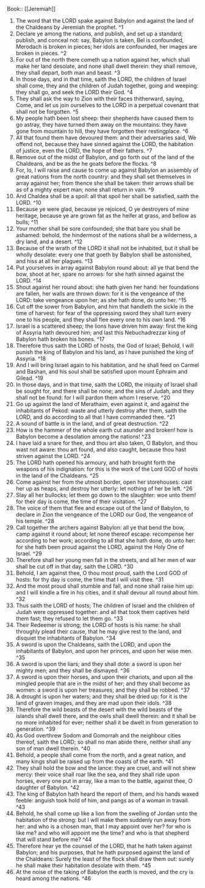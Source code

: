  Book:: [[Jeremiah]]
 1. The word that the LORD spake against Babylon and against the land of the Chaldeans by Jeremiah the prophet. ^1
 2. Declare ye among the nations, and publish, and set up a standard; publish, and conceal not: say, Babylon is taken, Bel is confounded, Merodach is broken in pieces; her idols are confounded, her images are broken in pieces. ^2
 3. For out of the north there cometh up a nation against her, which shall make her land desolate, and none shall dwell therein: they shall remove, they shall depart, both man and beast. ^3
 4. In those days, and in that time, saith the LORD, the children of Israel shall come, they and the children of Judah together, going and weeping: they shall go, and seek the LORD their God. ^4
 5. They shall ask the way to Zion with their faces thitherward, saying, Come, and let us join ourselves to the LORD in a perpetual covenant that shall not be forgotten. ^5
 6. My people hath been lost sheep: their shepherds have caused them to go astray, they have turned them away on the mountains: they have gone from mountain to hill, they have forgotten their restingplace. ^6
 7. All that found them have devoured them: and their adversaries said, We offend not, because they have sinned against the LORD, the habitation of justice, even the LORD, the hope of their fathers. ^7
 8. Remove out of the midst of Babylon, and go forth out of the land of the Chaldeans, and be as the he goats before the flocks. ^8
 9. For, lo, I will raise and cause to come up against Babylon an assembly of great nations from the north country: and they shall set themselves in array against her; from thence she shall be taken: their arrows shall be as of a mighty expert man; none shall return in vain. ^9
 10. And Chaldea shall be a spoil: all that spoil her shall be satisfied, saith the LORD. ^10
 11. Because ye were glad, because ye rejoiced, O ye destroyers of mine heritage, because ye are grown fat as the heifer at grass, and bellow as bulls; ^11
 12. Your mother shall be sore confounded; she that bare you shall be ashamed: behold, the hindermost of the nations shall be a wilderness, a dry land, and a desert. ^12
 13. Because of the wrath of the LORD it shall not be inhabited, but it shall be wholly desolate: every one that goeth by Babylon shall be astonished, and hiss at all her plagues. ^13
 14. Put yourselves in array against Babylon round about: all ye that bend the bow, shoot at her, spare no arrows: for she hath sinned against the LORD. ^14
 15. Shout against her round about: she hath given her hand: her foundations are fallen, her walls are thrown down: for it is the vengeance of the LORD: take vengeance upon her; as she hath done, do unto her. ^15
 16. Cut off the sower from Babylon, and him that handleth the sickle in the time of harvest: for fear of the oppressing sword they shall turn every one to his people, and they shall flee every one to his own land. ^16
 17. Israel is a scattered sheep; the lions have driven him away: first the king of Assyria hath devoured him; and last this Nebuchadrezzar king of Babylon hath broken his bones. ^17
 18. Therefore thus saith the LORD of hosts, the God of Israel; Behold, I will punish the king of Babylon and his land, as I have punished the king of Assyria. ^18
 19. And I will bring Israel again to his habitation, and he shall feed on Carmel and Bashan, and his soul shall be satisfied upon mount Ephraim and Gilead. ^19
 20. In those days, and in that time, saith the LORD, the iniquity of Israel shall be sought for, and there shall be none; and the sins of Judah, and they shall not be found: for I will pardon them whom I reserve. ^20
 21. Go up against the land of Merathaim, even against it, and against the inhabitants of Pekod: waste and utterly destroy after them, saith the LORD, and do according to all that I have commanded thee. ^21
 22. A sound of battle is in the land, and of great destruction. ^22
 23. How is the hammer of the whole earth cut asunder and broken! how is Babylon become a desolation among the nations! ^23
 24. I have laid a snare for thee, and thou art also taken, O Babylon, and thou wast not aware: thou art found, and also caught, because thou hast striven against the LORD. ^24
 25. The LORD hath opened his armoury, and hath brought forth the weapons of his indignation: for this is the work of the Lord GOD of hosts in the land of the Chaldeans. ^25
 26. Come against her from the utmost border, open her storehouses: cast her up as heaps, and destroy her utterly: let nothing of her be left. ^26
 27. Slay all her bullocks; let them go down to the slaughter: woe unto them! for their day is come, the time of their visitation. ^27
 28. The voice of them that flee and escape out of the land of Babylon, to declare in Zion the vengeance of the LORD our God, the vengeance of his temple. ^28
 29. Call together the archers against Babylon: all ye that bend the bow, camp against it round about; let none thereof escape: recompense her according to her work; according to all that she hath done, do unto her: for she hath been proud against the LORD, against the Holy One of Israel. ^29
 30. Therefore shall her young men fall in the streets, and all her men of war shall be cut off in that day, saith the LORD. ^30
 31. Behold, I am against thee, O thou most proud, saith the Lord GOD of hosts: for thy day is come, the time that I will visit thee. ^31
 32. And the most proud shall stumble and fall, and none shall raise him up: and I will kindle a fire in his cities, and it shall devour all round about him. ^32
 33. Thus saith the LORD of hosts; The children of Israel and the children of Judah were oppressed together: and all that took them captives held them fast; they refused to let them go. ^33
 34. Their Redeemer is strong; the LORD of hosts is his name: he shall throughly plead their cause, that he may give rest to the land, and disquiet the inhabitants of Babylon. ^34
 35. A sword is upon the Chaldeans, saith the LORD, and upon the inhabitants of Babylon, and upon her princes, and upon her wise men. ^35
 36. A sword is upon the liars; and they shall dote: a sword is upon her mighty men; and they shall be dismayed. ^36
 37. A sword is upon their horses, and upon their chariots, and upon all the mingled people that are in the midst of her; and they shall become as women: a sword is upon her treasures; and they shall be robbed. ^37
 38. A drought is upon her waters; and they shall be dried up: for it is the land of graven images, and they are mad upon their idols. ^38
 39. Therefore the wild beasts of the desert with the wild beasts of the islands shall dwell there, and the owls shall dwell therein: and it shall be no more inhabited for ever; neither shall it be dwelt in from generation to generation. ^39
 40. As God overthrew Sodom and Gomorrah and the neighbour cities thereof, saith the LORD; so shall no man abide there, neither shall any son of man dwell therein. ^40
 41. Behold, a people shall come from the north, and a great nation, and many kings shall be raised up from the coasts of the earth. ^41
 42. They shall hold the bow and the lance: they are cruel, and will not shew mercy: their voice shall roar like the sea, and they shall ride upon horses, every one put in array, like a man to the battle, against thee, O daughter of Babylon. ^42
 43. The king of Babylon hath heard the report of them, and his hands waxed feeble: anguish took hold of him, and pangs as of a woman in travail. ^43
 44. Behold, he shall come up like a lion from the swelling of Jordan unto the habitation of the strong: but I will make them suddenly run away from her: and who is a chosen man, that I may appoint over her? for who is like me? and who will appoint me the time? and who is that shepherd that will stand before me? ^44
 45. Therefore hear ye the counsel of the LORD, that he hath taken against Babylon; and his purposes, that he hath purposed against the land of the Chaldeans: Surely the least of the flock shall draw them out: surely he shall make their habitation desolate with them. ^45
 46. At the noise of the taking of Babylon the earth is moved, and the cry is heard among the nations. ^46
